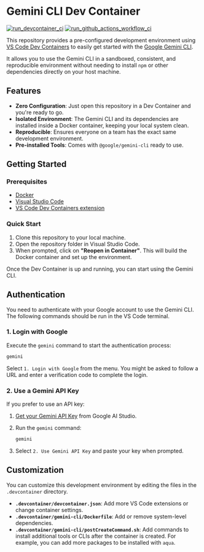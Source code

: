 # Gemini CLI Dev Container
[![run_devcontainer_ci](https://github.com/codequokka/devcontainer-gemini-cli/actions/workflows/run_devcontainer_ci.yaml/badge.svg)](https://github.com/codequokka/devcontainer-gemini-cli/actions/workflows/run_devcontainer_ci.yaml)
[![run_github_actions_workflow_ci](https://github.com/codequokka/devcontainer-gemini-cli/actions/workflows/run_github_actions_workflow_ci.yml/badge.svg)](https://github.com/codequokka/devcontainer-gemini-cli/actions/workflows/run_github_actions_workflow_ci.yml)

This repository provides a pre-configured development environment using [VS Code Dev Containers](https://code.visualstudio.com/docs/devcontainers/containers) to easily get started with the [Google Gemini CLI](https://github.com/google/gemini-cli).

It allows you to use the Gemini CLI in a sandboxed, consistent, and reproducible environment without needing to install `npm` or other dependencies directly on your host machine.

## Features

- **Zero Configuration**: Just open this repository in a Dev Container and you're ready to go.
- **Isolated Environment**: The Gemini CLI and its dependencies are installed inside a Docker container, keeping your local system clean.
- **Reproducible**: Ensures everyone on a team has the exact same development environment.
- **Pre-installed Tools**: Comes with `@google/gemini-cli` ready to use.

## Getting Started

### Prerequisites

- [Docker](https://www.docker.com/products/docker-desktop/)
- [Visual Studio Code](https://code.visualstudio.com/)
- [VS Code Dev Containers extension](https://marketplace.visualstudio.com/items?itemName=ms-vscode-remote.remote-containers)

### Quick Start

1.  Clone this repository to your local machine.
2.  Open the repository folder in Visual Studio Code.
3.  When prompted, click on **"Reopen in Container"**. This will build the Docker container and set up the environment.

Once the Dev Container is up and running, you can start using the Gemini CLI.

## Authentication

You need to authenticate with your Google account to use the Gemini CLI. The following commands should be run in the VS Code terminal.

### 1. Login with Google

Execute the `gemini` command to start the authentication process:

```bash
gemini
```

Select `1. Login with Google` from the menu. You might be asked to follow a URL and enter a verification code to complete the login.

### 2. Use a Gemini API Key

If you prefer to use an API key:

1.  [Get your Gemini API Key](https://aistudio.google.com/apikey) from Google AI Studio.
2.  Run the `gemini` command:

    ```bash
    gemini
    ```

3.  Select `2. Use Gemini API Key` and paste your key when prompted.

## Customization

You can customize this development environment by editing the files in the `.devcontainer` directory.

-   **`.devcontainer/devcontainer.json`**: Add more VS Code extensions or change container settings.
-   **`.devcontainer/gemini-cli/Dockerfile`**: Add or remove system-level dependencies.
-   **`.devcontainer/gemini-cli/postCreateCommand.sh`**: Add commands to install additional tools or CLIs after the container is created. For example, you can add more packages to be installed with `aqua`.

